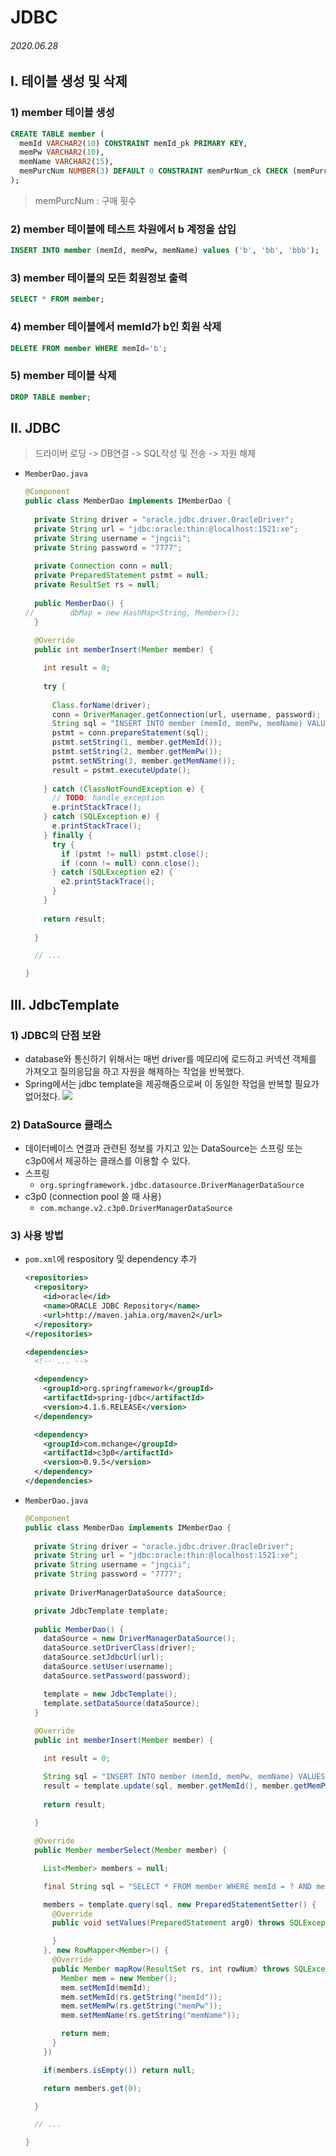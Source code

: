 # JDBC

###### 2020.06.28

## I. 테이블 생성 및 삭제

### 1) member 테이블 생성
```sql
CREATE TABLE member (
  memId VARCHAR2(10) CONSTRAINT memId_pk PRIMARY KEY,
  memPw VARCHAR2(10),
  memName VARCHAR2(15),
  memPurcNum NUMBER(3) DEFAULT 0 CONSTRAINT memPurNum_ck CHECK (memPurcNum < 3)
);
```
> memPurcNum : 구매 횟수

### 2) member 테이블에 테스트 차원에서 b 계정을 삽입
```sql
INSERT INTO member (memId, memPw, memName) values ('b', 'bb', 'bbb');
```

### 3) member 테이블의 모든 회원정보 출력
```sql
SELECT * FROM member;
```

### 4) member 테이블에서 memId가 b인 회원 삭제
```sql
DELETE FROM member WHERE memId='b';
```

### 5) member 테이블 삭제
```sql
DROP TABLE member;
```

## II. JDBC
> 드라이버 로딩 -> DB연결 -> SQL작성 및 전송 -> 자원 해제
- `MemberDao.java`
  ```java
  @Component
  public class MemberDao implements IMemberDao {
    
    private String driver = "oracle.jdbc.driver.OracleDriver";
    private String url = "jdbc:oracle:thin:@localhost:1521:xe";
    private String username = "jngcii";
    private String password = "7777";
    
    private Connection conn = null;
    private PreparedStatement pstmt = null;
    private ResultSet rs = null;
    
    public MemberDao() {
  //		dbMap = new HashMap<String, Member>();
    }
    
    @Override
    public int memberInsert(Member member) {

      int result = 0;
      
      try {
        
        Class.forName(driver);
        conn = DriverManager.getConnection(url, username, password);
        String sql = "INSERT INTO member (memId, memPw, memName) VALUES (?, ?, ?)";
        pstmt = conn.prepareStatement(sql);
        pstmt.setString(1, member.getMemId());
        pstmt.setString(2, member.getMemPw());
        pstmt.setNString(3, member.getMemName());
        result = pstmt.executeUpdate();
        
      } catch (ClassNotFoundException e) {
        // TODO: handle exception
        e.printStackTrace();
      } catch (SQLException e) {
        e.printStackTrace();
      } finally {
        try {
          if (pstmt != null) pstmt.close();
          if (conn != null) conn.close();
        } catch (SQLException e2) {
          e2.printStackTrace();
        }
      }
      
      return result;
      
    }

    // ...

  }
  ```

## III. JdbcTemplate

### 1) JDBC의 단점 보완
- database와 통신하기 위해서는 매번 driver를 메모리에 로드하고 커넥션 객체를 가져오고 질의응답을 하고 자원을 해제하는 작업을 반복했다.
- Spring에서는 jdbc template을 제공해줌으로써 이 동일한 작업을 반복할 필요가 없어졌다.
  ![](assets/Screen%20Shot%202020-06-28%20at%2010.41.14%20PM.png)

### 2) DataSource 클래스
- 데이터베이스 연결과 관련된 정보를 가지고 있는 DataSource는 스프링 또는 c3p0에서 제공하는 클래스를 이용할 수 있다.
- 스프링
  - `org.springframework.jdbc.datasource.DriverManagerDataSource`
- c3p0 (connection pool 쓸 때 사용)
  - `com.mchange.v2.c3p0.DriverManagerDataSource`

### 3) 사용 방법
- `pom.xml`에 respository 및 dependency 추가
  ```xml
  <repositories>
    <repository>
      <id>oracle</id>
      <name>ORACLE JDBC Repository</name>
      <url>http://maven.jahia.org/maven2</url>
    </repository>
  </repositories>

  <dependencies>
    <!-- ... -->

    <dependency>
      <groupId>org.springframework</groupId>
      <artifactId>spring-jdbc</artifactId>
      <version>4.1.6.RELEASE</version>
    </dependency>

    <dependency>
      <groupId>com.mchange</groupId>
      <artifactId>c3p0</artifactId>
      <version>0.9.5</version>
    </dependency>
  </dependencies>
  ```

- `MemberDao.java`
  ```java
  @Component
  public class MemberDao implements IMemberDao {
    
    private String driver = "oracle.jdbc.driver.OracleDriver";
    private String url = "jdbc:oracle:thin:@localhost:1521:xe";
    private String username = "jngcii";
    private String password = "7777";
    
    private DriverManagerDataSource dataSource;

    private JdbcTemplate template;
    
    public MemberDao() {
      dataSource = new DriverManagerDataSource();
      dataSource.setDriverClass(driver);
      dataSource.setJdbcUrl(url);
      dataSource.setUser(username);
      dataSource.setPassword(password);

      template = new JdbcTemplate();
      template.setDataSource(dataSource);
    }
    
    @Override
    public int memberInsert(Member member) {

      int result = 0;
  
      String sql = "INSERT INTO member (memId, memPw, memName) VALUES (?, ?, ?)";
      result = template.update(sql, member.getMemId(), member.getMemPw(), member.getName());
      
      return result;
      
    }

    @Override
    public Member memberSelect(Member member) {

      List<Member> members = null;

      final String sql = "SELECT * FROM member WHERE memId = ? AND memPw = ?";

      members = template.query(sql, new PreparedStatementSetter() {
        @Override
        public void setValues(PreparedStatement arg0) throws SQLException {

        }
      }, new RowMapper<Member>() {
        @Override
        public Member mapRow(ResultSet rs, int rowNum) throws SQLException {
          Member mem = new Member();
          mem.setMemId(memId);
          mem.setMemId(rs.getString("memId"));
          mem.setMemPw(rs.getString("memPw"));
          mem.setMemName(rs.getString("memName"));

          return mem;
        }
      })

      if(members.isEmpty()) return null;

      return members.get(0);

    }

    // ...

  }
  ```
